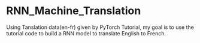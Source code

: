 # RNN_Machine_Translation
Using Tanslation data(en-fr) given by PyTorch Tutorial, my goal is to use the tutorial code to build a RNN model to translate English to French.
